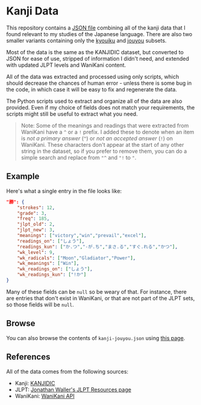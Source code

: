 # Kanji Data

This repository contains a [JSON file](kanji.json) combining all of the kanji data that I found relevant to my studies of the Japanese language. There are also two smaller variants containing only the [kyouiku](kanji-kyouiku.json) and [jouyou](kanji-jouyou.json) subsets.

Most of the data is the same as the KANJIDIC dataset, but converted to JSON for ease of use, stripped of information I didn't need, and extended with updated JLPT levels and WaniKani content.

All of the data was extracted and processed using only scripts, which should decrease the chances of human error - unless there is some bug in the code, in which case it will be easy to fix and regenerate the data.

The Python scripts used to extract and organize all of the data are also provided. Even if my choice of fields does not match your requirements, the scripts might still be useful to extract what you need.

> Note: Some of the meanings and readings that were extracted from WaniKani have a `^` or a `!` prefix. I added these to denote when an item is *not a primary answer* (`^`) or *not an accepted answer* (`!`) on WaniKani. These characters don't appear at the start of any other string in the dataset, so if you prefer to remove them, you can do a simple search and replace from `"^` and `"!` to `"`.

## Example

Here's what a single entry in the file looks like:

```json
"勝": {
    "strokes": 12,
    "grade": 3,
    "freq": 185,
    "jlpt_old": 2,
    "jlpt_new": 3,
    "meanings": ["victory","win","prevail","excel"],
    "readings_on": ["しょう"],
    "readings_kun": ["か.つ","-が.ち","まさ.る","すぐ.れる","かつ"],
    "wk_level": 9,
    "wk_radicals": ["Moon","Gladiator","Power"],
    "wk_meanings": ["Win"],
    "wk_readings_on": ["しょう"],
    "wk_readings_kun": ["!か"]
}
```

Many of these fields can be `null` so be weary of that. For instance, there are entries that don't exist in WaniKani, or that are not part of the JLPT sets, so those fields will be `null`.

## Browse

You can also browse the contents of `kanji-jouyou.json` using [this page](https://davidluzgouveia.github.io/kanji-data/).

## References

All of the data comes from the following sources:

- Kanji: [KANJIDIC](http://www.edrdg.org/wiki/index.php/KANJIDIC_Project)
- JLPT: [Jonathan Waller's JLPT Resources page](http://www.tanos.co.uk/jlpt/)
- WaniKani: [WaniKani API](https://docs.api.wanikani.com/)
